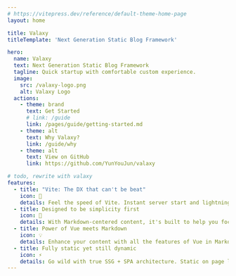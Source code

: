 ```yaml
---
# https://vitepress.dev/reference/default-theme-home-page
layout: home

title: Valaxy
titleTemplate: 'Next Generation Static Blog Framework'

hero:
  name: Valaxy
  text: Next Generation Static Blog Framework
  tagline: Quick startup with comfortable custom experience.
  image:
    src: /valaxy-logo.png
    alt: Valaxy Logo
  actions:
    - theme: brand
      text: Get Started
      # link: /guide
      link: /pages/guide/getting-started.md
    - theme: alt
      text: Why Valaxy?
      link: /guide/why
    - theme: alt
      text: View on GitHub
      link: https://github.com/YunYouJun/valaxy

# todo, rewrite with valaxy
features:
  - title: "Vite: The DX that can't be beat"
    icon: 🚀
    details: Feel the speed of Vite. Instant server start and lightning fast HMR that stays fast regardless of the app size.
  - title: Designed to be simplicity first
    icon: 📖
    details: With Markdown-centered content, it's built to help you focus on writing and deployed with minimum configuration.
  - title: Power of Vue meets Markdown
    icon: 💡
    details: Enhance your content with all the features of Vue in Markdown, while being able to customize your site with Vue.
  - title: Fully static yet still dynamic
    icon: ⚡
    details: Go wild with true SSG + SPA architecture. Static on page load, but engage users with 100% interactivity from there.
---
```


<HomeHero />
<ValaxySponsors />
